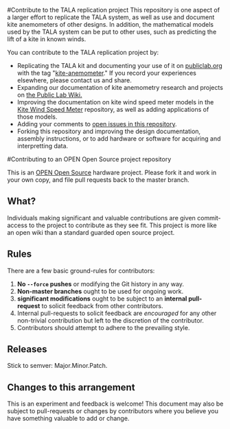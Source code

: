 #Contribute to the TALA replication project
This repository is one aspect of a larger effort to replicate the TALA system, as well as use and document kite anemometers of other designs. In addition, the mathematical models used by the TALA system can be put to other uses, such as predicting the lift of a kite in known winds.

You can contribute to the TALA replication project by:
 
* Replicating the TALA kit and documenting your use of it on [publiclab.org](https://publiclab.org) with the tag "[kite-anemometer](https://publiclab.org/tag/kite-anemometer)." If you record your experiences elsewhere, please contact us and share.
* Expanding our documentation of kite anemometry research and projects on [the Public Lab Wiki.](https://publiclab.org/wiki/kite-anemometers)
* Improving the documentation on kite wind speed meter models in the [Kite Wind Speed Meter](./Kite-Wind-Speed-Meter) repository, as well as adding applications of those models.
* Adding your comments to [open issues in this repository](/issues).
* Forking this repository and improving the design documentation, assembly instructions, or to add hardware or software for acquiring and interpretting data. 

#Contributing to an OPEN Open Source project repository

This is an [OPEN Open Source](http://openopensource.org/) hardware project. Please fork it and work in your own copy, and file pull requests back to the master branch. 


## What?

Individuals making significant and valuable contributions are given commit-access to the project to contribute as they see fit. This project is more like an open wiki than a standard guarded open source project.

## Rules

There are a few basic ground-rules for contributors:

1. **No `--force` pushes** or modifying the Git history in any way.
1. **Non-master branches** ought to be used for ongoing work.
1. **significant modifications** ought to be subject to an **internal pull-request** to solicit feedback from other contributors.
1. Internal pull-requests to solicit feedback are *encouraged* for any other non-trivial contribution but left to the discretion of the contributor.
1. Contributors should attempt to adhere to the prevailing style.

## Releases

Stick to semver: Major.Minor.Patch.

## Changes to this arrangement

This is an experiment and feedback is welcome! This document may also be subject to pull-requests or changes by contributors where you believe you have something valuable to add or change.
